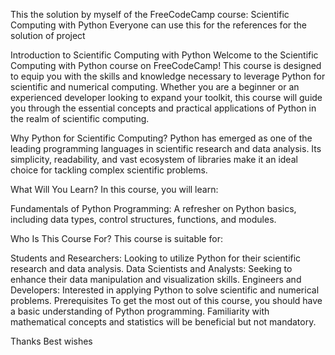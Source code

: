 This the solution by myself of the FreeCodeCamp course: Scientific Computing with Python
Everyone can use this for the references for the solution of project

Introduction to Scientific Computing with Python
Welcome to the Scientific Computing with Python course on FreeCodeCamp! 
This course is designed to equip you with the skills and knowledge necessary to leverage Python for scientific and numerical computing. 
Whether you are a beginner or an experienced developer looking to expand your toolkit, this course will guide you through the essential concepts and practical applications of Python in the realm of scientific computing.

Why Python for Scientific Computing?
Python has emerged as one of the leading programming languages in scientific research and data analysis. Its simplicity, readability, and vast ecosystem of libraries make it an ideal choice for tackling complex scientific problems.

What Will You Learn?
In this course, you will learn:

Fundamentals of Python Programming: A refresher on Python basics, including data types, control structures, functions, and modules.

Who Is This Course For?
This course is suitable for:

Students and Researchers: Looking to utilize Python for their scientific research and data analysis.
Data Scientists and Analysts: Seeking to enhance their data manipulation and visualization skills.
Engineers and Developers: Interested in applying Python to solve scientific and numerical problems.
Prerequisites
To get the most out of this course, you should have a basic understanding of Python programming. Familiarity with mathematical concepts and statistics will be beneficial but not mandatory.

Thanks
Best wishes
